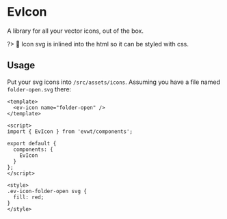 # EvIcon

A library for all your vector icons, out of the box.

?> 🎨 Icon svg is inlined into the html so it can be styled with css.

## Usage

Put your svg icons into `/src/assets/icons`. Assuming you have a file named `folder-open.svg` there:

```vue
<template>
  <ev-icon name="folder-open" />
</template>

<script>
import { EvIcon } from 'evwt/components';

export default {
  components: {
    EvIcon
  }
};
</script>

<style>
.ev-icon-folder-open svg {
  fill: red;
}
</style>
```
